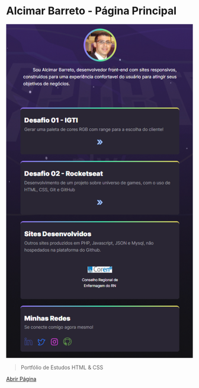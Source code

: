 # Alcimar Barreto - Página Principal

![Preview](./img/tela.png)

 > Portfólio de Estudos HTML & CSS

[Abrir Página](https://alcimarbarreto.github.io/)
